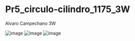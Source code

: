 # Pr5_circulo-cilindro_1175_3W
Alvaro Campechano 3W

![image](https://github.com/user-attachments/assets/2754d68f-2e13-4dc0-b0d9-cca4a6c9080c)
![image](https://github.com/user-attachments/assets/2656d08f-c1ca-4fd4-be02-f2770cff1dc3)
![image](https://github.com/user-attachments/assets/b5814972-4fc1-4b7c-a1cd-264d2d482eff)

